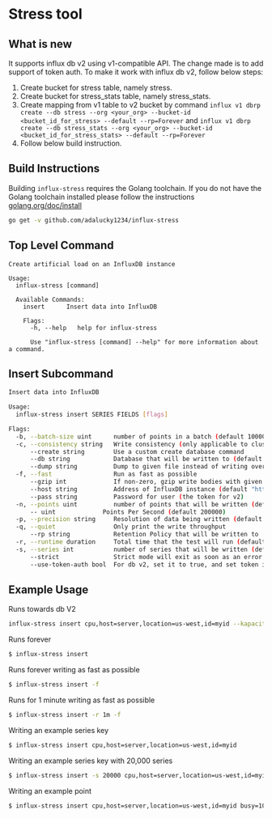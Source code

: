 # Stress tool

## What is new
It supports influx db v2 using v1-compatible API. The change made is to add support of token auth. To make it work with influx db v2, follow below steps:
1. Create bucket for stress table, namely stress.
2. Create bucket for stress_stats table, namely stress_stats.
3. Create mapping from v1 table to v2 bucket by command `influx v1 dbrp create --db stress --org <your_org> --bucket-id <bucket_id_for_stress> --default --rp=Forever` and `influx v1 dbrp create --db stress_stats --org <your_org> --bucket-id <bucket_id_for_stress_stats> --default --rp=Forever`
4. Follow below build instruction.

## Build Instructions
Building `influx-stress` requires the Golang toolchain. If you do not have the Golang toolchain installed
please follow the instructions [golang.org/doc/install](https://golang.org/doc/install)
```sh
go get -v github.com/adalucky1234/influx-stress
```

## Top Level Command
```
Create artificial load on an InfluxDB instance

Usage:
  influx-stress [command]

  Available Commands:
    insert      Insert data into InfluxDB

    Flags:
      -h, --help   help for influx-stress

      Use "influx-stress [command] --help" for more information about a command.
```

## Insert Subcommand
```bash
Insert data into InfluxDB

Usage:
  influx-stress insert SERIES FIELDS [flags]

Flags:
  -b, --batch-size uint      number of points in a batch (default 10000)
  -c, --consistency string   Write consistency (only applicable to clusters) (default "one")
      --create string        Use a custom create database command
      --db string            Database that will be written to (default "stress")
      --dump string          Dump to given file instead of writing over HTTP
  -f, --fast                 Run as fast as possible
      --gzip int             If non-zero, gzip write bodies with given compression level. 1=best speed, 9=best compression, -1=gzip default.
      --host string          Address of InfluxDB instance (default "http://localhost:8086")
      --pass string          Password for user (the token for v2)
  -n, --points uint          number of points that will be written (default 18446744073709551615)
      -- uint             Points Per Second (default 200000)
  -p, --precision string     Resolution of data being written (default "n")
  -q, --quiet                Only print the write throughput
      --rp string            Retention Policy that will be written to
  -r, --runtime duration     Total time that the test will run (default 2562047h47m16.854775807s)
  -s, --series int           number of series that will be written (default 100000)
      --strict               Strict mode will exit as soon as an error or unexpected status is encountered
      --use-token-auth bool  For db v2, set it to true, and set token in --pass.
```

## Example Usage
Runs towards db V2
```bash
influx-stress insert cpu,host=server,location=us-west,id=myid --kapacitor=true --use-token-auth=true --pass <yoru_token> --host http://127.0.0.1:8086
```

Runs forever
```bash
$ influx-stress insert
```

Runs forever writing as fast as possible
```bash
$ influx-stress insert -f
```

Runs for 1 minute writing as fast as possible
```bash
$ influx-stress insert -r 1m -f
```

Writing an example series key
```bash
$ influx-stress insert cpu,host=server,location=us-west,id=myid
```

Writing an example series key with 20,000 series
```bash
$ influx-stress insert -s 20000 cpu,host=server,location=us-west,id=myid
```

Writing an example point
```bash
$ influx-stress insert cpu,host=server,location=us-west,id=myid busy=100,idle=10,random=5i
```
